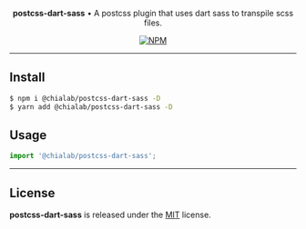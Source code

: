 <p align="center">
    <strong>postcss-dart-sass</strong> • A postcss plugin that uses dart sass to transpile scss files.
</p>

<p align="center">
    <a href="https://www.npmjs.com/package/@chialab/postcss-dart-sass"><img alt="NPM" src="https://img.shields.io/npm/v/@chialab/postcss-dart-sass.svg?style=flat-square"></a>
</p>

---

## Install

```sh
$ npm i @chialab/postcss-dart-sass -D
$ yarn add @chialab/postcss-dart-sass -D
```

## Usage

```js
import '@chialab/postcss-dart-sass';

```

---

## License

**postcss-dart-sass** is released under the [MIT](https://github.com/chialab/rna/blob/main/packages/postcss-dart-sass/LICENSE) license.
